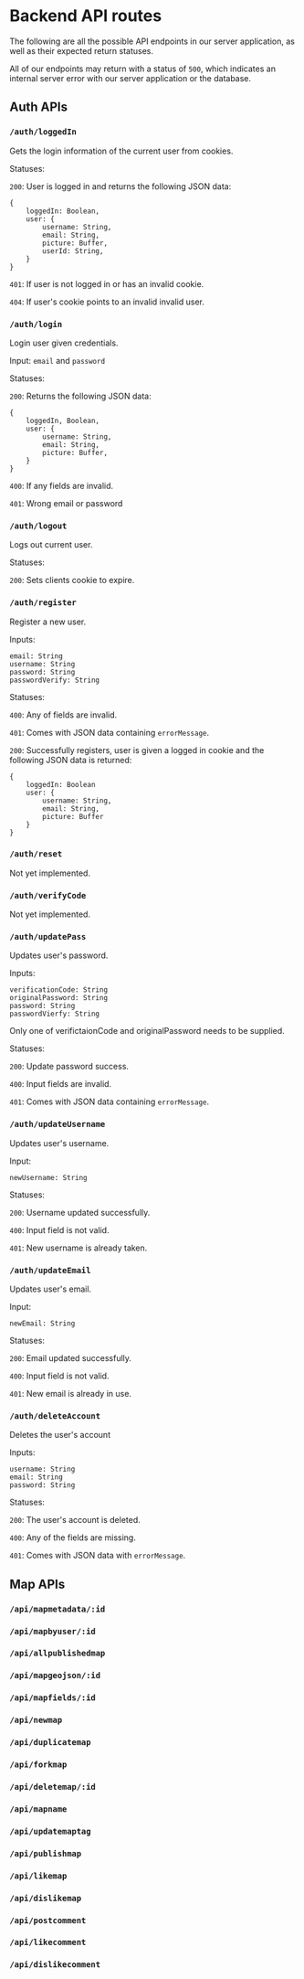 # Backend API routes

The following are all the possible API endpoints in our server application, as well as their expected return statuses.

All of our endpoints may return with a status of `500`, which indicates an internal server error with our server application or the database.

## Auth APIs

### `/auth/loggedIn`

Gets the login information of the current user from cookies.

Statuses:

`200`: User is logged in and returns the following JSON data:

    {
        loggedIn: Boolean,
        user: {
            username: String,
            email: String,
            picture: Buffer,
            userId: String,
        }
    }

`401`: If user is not logged in or has an invalid cookie.

`404`: If user's cookie points to an invalid invalid user.

### `/auth/login`

Login user given credentials.

Input: `email` and `password`

Statuses:

`200`: Returns the following JSON data:

    {
        loggedIn, Boolean,
        user: {
            username: String,
            email: String,
            picture: Buffer,
        }
    }

`400`: If any fields are invalid.

`401`: Wrong email or password

### `/auth/logout`

Logs out current user.

Statuses:

`200`: Sets clients cookie to expire.

### `/auth/register`

Register a new user.

Inputs:

    email: String
    username: String
    password: String
    passwordVerify: String

Statuses:

`400`: Any of fields are invalid.

`401`: Comes with JSON data containing `errorMessage`.

`200`: Successfully registers, user is given a logged in cookie and the following JSON data is returned:

    {
        loggedIn: Boolean
        user: {
            username: String,
            email: String,
            picture: Buffer
        }
    }

### `/auth/reset`

Not yet implemented.

### `/auth/verifyCode`

Not yet implemented.

### `/auth/updatePass`

Updates user's password.

Inputs:

    verificationCode: String
    originalPassword: String
    password: String
    passwordVierfy: String

Only one of verifictaionCode and originalPassword needs to be supplied.

Statuses:

`200`: Update password success.

`400`: Input fields are invalid.

`401`: Comes with JSON data containing `errorMessage`.

### `/auth/updateUsername`

Updates user's username.

Input:

    newUsername: String

Statuses:

`200`: Username updated successfully.

`400`: Input field is not valid.

`401`: New username is already taken.

### `/auth/updateEmail`

Updates user's email.

Input:

    newEmail: String

Statuses:

`200`: Email updated successfully.

`400`: Input field is not valid.

`401`: New email is already in use.

### `/auth/deleteAccount`

Deletes the user's account

Inputs:

    username: String
    email: String
    password: String

Statuses:

`200`: The user's account is deleted.

`400`: Any of the fields are missing.

`401`: Comes with JSON data with `errorMessage`.

## Map APIs

### `/api/mapmetadata/:id`

### `/api/mapbyuser/:id`

### `/api/allpublishedmap`

### `/api/mapgeojson/:id`

### `/api/mapfields/:id`

### `/api/newmap`

### `/api/duplicatemap`

### `/api/forkmap`

### `/api/deletemap/:id`

### `/api/mapname`

### `/api/updatemaptag`

### `/api/publishmap`

### `/api/likemap`

### `/api/dislikemap`

### `/api/postcomment`

### `/api/likecomment`

### `/api/dislikecomment`
